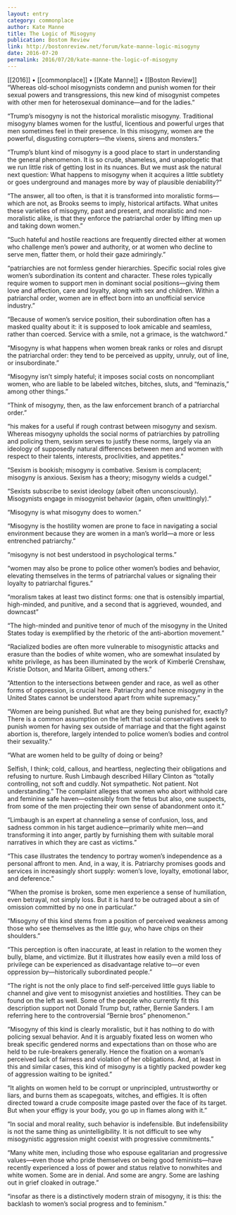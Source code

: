 ```yaml
---
layout: entry
category: commonplace
author: Kate Manne
title: The Logic of Misogyny
publication: Bostom Review
link: http://bostonreview.net/forum/kate-manne-logic-misogyny
date: 2016-07-20
permalink: 2016/07/20/kate-manne-the-logic-of-misogyny
---
```


[[2016]] • [[commonplace]] • [[Kate Manne]] • [[Boston Review]]
 
“Whereas old-school misogynists condemn and punish women for their sexual powers and transgressions, this new kind of misogynist competes with other men for heterosexual dominance—and for the ladies.”

“Trump’s misogyny is not the historical moralistic misogyny. Traditional misogyny blames women for the lustful, licentious and powerful urges that men sometimes feel in their presence. In this misogyny, women are the powerful, disgusting corrupters—the vixens, sirens and monsters.”

“Trump’s blunt kind of misogyny is a good place to start in understanding the general phenomenon. It is so crude, shameless, and unapologetic that we run little risk of getting lost in its nuances. But we must ask the natural next question: What happens to misogyny when it acquires a little subtlety or goes underground and manages more by way of plausible deniability?”

“The answer, all too often, is that it is transformed into moralistic forms—which are not, as Brooks seems to imply, historical artifacts. What unites these varieties of misogyny, past and present, and moralistic and non-moralistic alike, is that they enforce the patriarchal order by lifting men up and taking down women.”

“Such hateful and hostile reactions are frequently directed either at women who challenge men’s power and authority, or at women who decline to serve men, flatter them, or hold their gaze admiringly.”

“patriarchies are not formless gender hierarchies. Specific social roles give women’s subordination its content and character. These roles typically require women to support men in dominant social positions—giving them love and affection, care and loyalty, along with sex and children. Within a patriarchal order, women are in effect born into an unofficial service industry.”

“Because of women’s service position, their subordination often has a masked quality about it: it is supposed to look amicable and seamless, rather than coerced. Service with a smile, not a grimace, is the watchword.”

“Misogyny is what happens when women break ranks or roles and disrupt the patriarchal order: they tend to be perceived as uppity, unruly, out of line, or insubordinate.”

“Misogyny isn’t simply hateful; it imposes social costs on noncompliant women, who are liable to be labeled witches, bitches, sluts, and “feminazis,” among other things.”

“Think of misogyny, then, as the law enforcement branch of a patriarchal order.”

“his makes for a useful if rough contrast between misogyny and sexism. Whereas misogyny upholds the social norms of patriarchies by patrolling and policing them, sexism serves to justify these norms, largely via an ideology of supposedly natural differences between men and women with respect to their talents, interests, proclivities, and appetites.”

“Sexism is bookish; misogyny is combative. Sexism is complacent; misogyny is anxious. Sexism has a theory; misogyny wields a cudgel.”

“Sexists subscribe to sexist ideology (albeit often unconsciously). Misogynists engage in misogynist behavior (again, often unwittingly).”

“Misogyny is what misogyny does to women.”

“Misogyny is the hostility women are prone to face in navigating a social environment because they are women in a man’s world—a more or less entrenched patriarchy.”

“misogyny is not best understood in psychological terms.”

“women may also be prone to police other women’s bodies and behavior, elevating themselves in the terms of patriarchal values or signaling their loyalty to patriarchal figures.”

“moralism takes at least two distinct forms: one that is ostensibly impartial, high-minded, and punitive, and a second that is aggrieved, wounded, and downcast”

“The high-minded and punitive tenor of much of the misogyny in the United States today is exemplified by the rhetoric of the anti-abortion movement.”

“Racialized bodies are often more vulnerable to misogynistic attacks and erasure than the bodies of white women, who are somewhat insulated by white privilege, as has been illuminated by the work of Kimberlé Crenshaw, Kristie Dotson, and Marita Gilbert, among others.”

“Attention to the intersections between gender and race, as well as other forms of oppression, is crucial here. Patriarchy and hence misogyny in the United States cannot be understood apart from white supremacy.”

“Women are being punished. But what are they being punished for, exactly? There is a common assumption on the left that social conservatives seek to punish women for having sex outside of marriage and that the fight against abortion is, therefore, largely intended to police women’s bodies and control their sexuality.”

“What are women held to be guilty of doing or being?

Selfish, I think; cold, callous, and heartless, neglecting their obligations and refusing to nurture. Rush Limbaugh described Hillary Clinton as “totally controlling, not soft and cuddly. Not sympathetic. Not patient. Not understanding.” The complaint alleges that women who abort withhold care and feminine safe haven—ostensibly from the fetus but also, one suspects, from some of the men projecting their own sense of abandonment onto it.”

“Limbaugh is an expert at channeling a sense of confusion, loss, and sadness common in his target audience—primarily white men—and transforming it into anger, partly by furnishing them with suitable moral narratives in which they are cast as victims.”

“This case illustrates the tendency to portray women’s independence as a personal affront to men. And, in a way, it is. Patriarchy promises goods and services in increasingly short supply: women’s love, loyalty, emotional labor, and deference.”

“When the promise is broken, some men experience a sense of humiliation, even betrayal, not simply loss. But it is hard to be outraged about a sin of omission committed by no one in particular.”

“Misogyny of this kind stems from a position of perceived weakness among those who see themselves as the little guy, who have chips on their shoulders.”

“This perception is often inaccurate, at least in relation to the women they bully, blame, and victimize. But it illustrates how easily even a mild loss of privilege can be experienced as disadvantage relative to—or even oppression by—historically subordinated people.”

“The right is not the only place to find self-perceived little guys liable to channel and give vent to misogynist anxieties and hostilities. They can be found on the left as well. Some of the people who currently fit this description support not Donald Trump but, rather, Bernie Sanders. I am referring here to the controversial “Bernie bros” phenomenon.”

“Misogyny of this kind is clearly moralistic, but it has nothing to do with policing sexual behavior. And it is arguably fixated less on women who break specific gendered norms and expectations than on those who are held to be rule-breakers generally. Hence the fixation on a woman’s perceived lack of fairness and violation of her obligations. And, at least in this and similar cases, this kind of misogyny is a tightly packed powder keg of aggression waiting to be ignited.”

“It alights on women held to be corrupt or unprincipled, untrustworthy or liars, and burns them as scapegoats, witches, and effigies. It is often directed toward a crude composite image pasted over the face of its target. But when your effigy is your body, you go up in flames along with it.”

“In social and moral reality, such behavior is indefensible. But indefensibility is not the same thing as unintelligibility. It is not difficult to see why misogynistic aggression might coexist with progressive commitments.”

“Many white men, including those who espouse egalitarian and progressive values—even those who pride themselves on being good feminists—have recently experienced a loss of power and status relative to nonwhites and white women. Some are in denial. And some are angry. Some are lashing out in grief cloaked in outrage.”

“insofar as there is a distinctively modern strain of misogyny, it is this: the backlash to women’s social progress and to feminism.”

